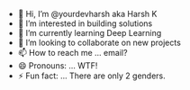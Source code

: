 - 👋 Hi, I’m @yourdevharsh aka Harsh K
- 👀 I’m interested in building solutions 
- 🌱 I’m currently learning Deep Learning
- 💞️ I’m looking to collaborate on new projects
- 📫 How to reach me ... email?
- 😄 Pronouns: ... WTF!
- ⚡ Fun fact: ... There are only 2 genders.

<!---
yourdevharsh/yourdevharsh is a ✨ special ✨ repository because its `README.md` (this file) appears on your GitHub profile.
You can click the Preview link to take a look at your changes.
--->
